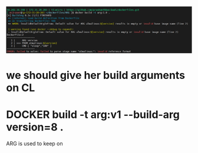 ![alt text](image.png)

# we should give her build arguments on CL
# DOCKER build -t arg:v1 --build-arg version=8 . 

ARG  is used to keep on
